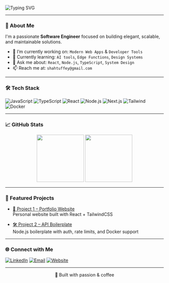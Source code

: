 <!-- Banner -->
<p>
  <img src="https://readme-typing-svg.demolab.com?font=Fira+Code&pause=1000&center=true&width=435&lines=Hi!+I'm+Tufail+Mehraj;Software+Engineer+%2F+Full-Stack+Developer;Passionate+about+code+%F0%9F%92%BB" alt="Typing SVG" />
</p>

---

### 🧠 About Me

I'm a passionate **Software Engineer** focused on building elegant, scalable, and maintainable solutions.

- 🔭 I’m currently working on: `Modern Web Apps` & `Developer Tools`
- 🌱 Currently learning: `AI tools`, `Edge Functions`, `Design Systems`
- 💬 Ask me about: `React`, `Node.js`, `TypeScript`, `System Design`
- 📫 Reach me at: `shahtuffey@gmail.com`

---

### 🛠 Tech Stack

![JavaScript](https://img.shields.io/badge/-JavaScript-black?style=flat-square&logo=javascript)
![TypeScript](https://img.shields.io/badge/-TypeScript-3178c6?style=flat-square&logo=typescript&logoColor=white)
![React](https://img.shields.io/badge/-React-61DAFB?style=flat-square&logo=react&logoColor=black)
![Node.js](https://img.shields.io/badge/-Node.js-339933?style=flat-square&logo=node.js&logoColor=white)
![Next.js](https://img.shields.io/badge/-Next.js-black?style=flat-square&logo=next.js)
![Tailwind](https://img.shields.io/badge/-Tailwind_CSS-38bdf8?style=flat-square&logo=tailwind-css&logoColor=white)
![Docker](https://img.shields.io/badge/-Docker-2496ED?style=flat-square&logo=docker&logoColor=white)

---

### 📈 GitHub Stats

<div align="center">
  <img height="150px" src="https://github-readme-stats.vercel.app/api?username=YourGitHubUsername&theme=react&show_icons=true&hide=contribs" />
  <img height="150px" src="https://github-readme-stats.vercel.app/api/top-langs/?username=YourGitHubUsername&layout=compact&theme=react" />
</div>

---

### 🚀 Featured Projects

- [🔗 Project 1 – Portfolio Website](https://github.com/yourusername/your-portfolio)  
  Personal website built with React + TailwindCSS

- [🛠 Project 2 – API Boilerplate](https://github.com/yourusername/api-boilerplate)  
  Node.js boilerplate with auth, rate limits, and Docker support

---

### 🌐 Connect with Me

<p align="left">
  <a href="[https://linkedin.com/in/yourusername](https://www.linkedin.com/in/tufail-mehraj/)"><img alt="LinkedIn" src="https://img.shields.io/badge/LinkedIn-0072b1?style=for-the-badge&logo=linkedin&logoColor=white" /></a>
  <a href="mailto:shahtuffey@gmail.com"><img alt="Email" src="https://img.shields.io/badge/Email-D14836?style=for-the-badge&logo=gmail&logoColor=white" /></a>
  <a href="https://tufail.tech"><img alt="Website" src="https://img.shields.io/badge/Website-000?style=for-the-badge&logo=web&logoColor=white" /></a>
</p>

---

<p align="center">🖤 Built with passion & coffee</p>
